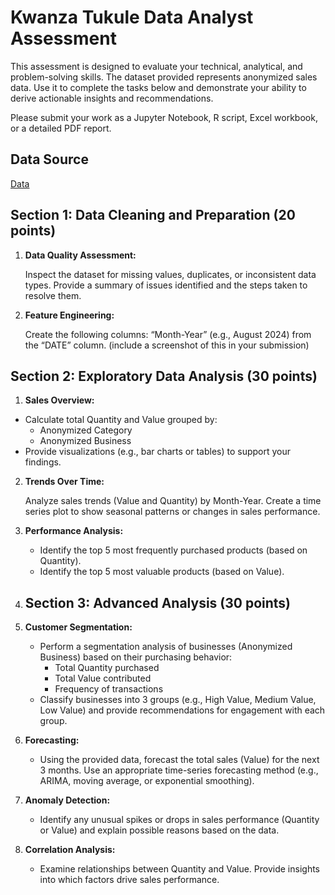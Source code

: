 # Kwanza Tukule Data Analyst Assessment


This assessment is designed to evaluate your technical, analytical, and problem-solving skills. The dataset provided represents anonymized sales data. Use it to complete the tasks below and demonstrate your ability to derive actionable insights and recommendations.

Please submit your work as a Jupyter Notebook, R script, Excel workbook, or a detailed PDF report.

## Data Source
[Data](https://www.google.com/url?q=https://docs.google.com/spreadsheets/d/1E90iFRs0fbn3cldZCQo7cGZ8XmBDYpdHuqeUEC3TGXc/edit?gid%3D1416790554%23gid%3D1416790554&sa=D&source=editors&ust=1737390314103602&usg=AOvVaw2vU-aXL-7t0lUNkRjQRZeH)

## Section 1: Data Cleaning and Preparation (20 points)

1. **Data Quality Assessment:**
   
   Inspect the dataset for missing values, duplicates, or inconsistent data types. Provide a summary of issues identified and the steps taken to resolve them.
   
2. **Feature Engineering:**
   
   Create the following columns: “Month-Year” (e.g., August 2024) from the “DATE” column. (include a screenshot of this in your submission)


## Section 2: Exploratory Data Analysis (30 points)

1. **Sales Overview:**

* Calculate total Quantity and Value grouped by:
   * Anonymized Category
   * Anonymized Business
* Provide visualizations (e.g., bar charts or tables) to support your findings.

2. **Trends Over Time:**

    Analyze sales trends (Value and Quantity) by Month-Year. Create a time series plot to show seasonal patterns or changes in sales performance.
   
3. **Performance Analysis:**
   
   * Identify the top 5 most frequently purchased products (based on Quantity).
   * Identify the top 5 most valuable products (based on Value).

4. ## Section 3: Advanced Analysis (30 points)

1. **Customer Segmentation:**
   * Perform a segmentation analysis of businesses (Anonymized Business) based on their purchasing behavior:
      * Total Quantity purchased
      * Total Value contributed
      * Frequency of transactions
   * Classify businesses into 3 groups (e.g., High Value, Medium Value, Low Value) and provide recommendations for engagement with each group.
2. **Forecasting:**
   * Using the provided data, forecast the total sales (Value) for the next 3 months. Use an appropriate time-series forecasting method (e.g., ARIMA, moving average, or exponential smoothing).
3. **Anomaly Detection:**
   * Identify any unusual spikes or drops in sales performance (Quantity or Value) and explain possible reasons based on the data.
4. **Correlation Analysis:**
   * Examine relationships between Quantity and Value. Provide insights into which factors drive sales performance.
